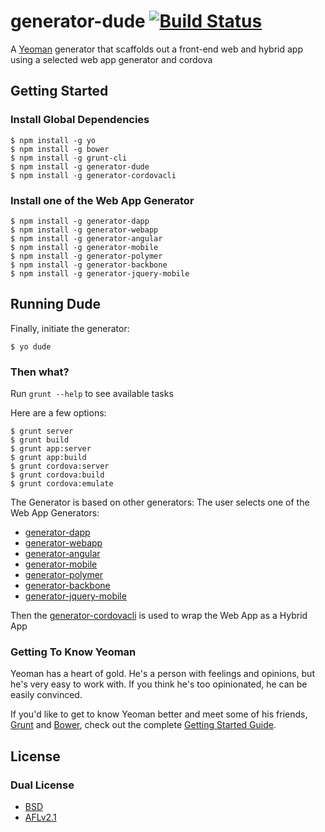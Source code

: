 # generator-dude [![Build Status](https://secure.travis-ci.org/csantanapr/generator-dude.png?branch=master)](https://travis-ci.org/csantanapr/generator-dude)


A [Yeoman](http://yeoman.io) generator that scaffolds out a front-end web and hybrid app using a selected web app generator and cordova


## Getting Started

### Install Global Dependencies

```
$ npm install -g yo
$ npm install -g bower
$ npm install -g grunt-cli
$ npm install -g generator-dude
$ npm install -g generator-cordovacli
```

### Install one of the Web App Generator
```
$ npm install -g generator-dapp
$ npm install -g generator-webapp
$ npm install -g generator-angular
$ npm install -g generator-mobile
$ npm install -g generator-polymer
$ npm install -g generator-backbone
$ npm install -g generator-jquery-mobile
```

## Running Dude

Finally, initiate the generator:

```
$ yo dude
```

### Then what?
Run  `grunt --help` to see available tasks

Here are a few options:

```
$ grunt server
$ grunt build
$ grunt app:server
$ grunt app:build
$ grunt cordova:server
$ grunt cordova:build
$ grunt cordova:emulate
```

The Generator is based on other generators:
The user selects one of the Web App Generators:

- [generator-dapp](github.com/csantanapr/generator-dapp)
- [generator-webapp](github.com/yeoman/generator-webapp)
- [generator-angular](github.com/yeoman/generator-angular)
- [generator-mobile](github.com/yeoman/generator-mobile)
- [generator-polymer](github.com/yeoman/generator-polymer)
- [generator-backbone](github.com/yeoman/generator-backbone)
- [generator-jquery-mobile](github.com/bauschan/generator-jquery-mobile)

Then the [generator-cordovacli](github.com/csantanapr/generator-cordovacli) is used to wrap the Web App as a Hybrid App

### Getting To Know Yeoman

Yeoman has a heart of gold. He's a person with feelings and opinions, but he's very easy to work with. If you think he's too opinionated, he can be easily convinced.

If you'd like to get to know Yeoman better and meet some of his friends, [Grunt](http://gruntjs.com) and [Bower](http://bower.io), check out the complete [Getting Started Guide](https://github.com/yeoman/yeoman/wiki/Getting-Started).


## License

### Dual License

* [BSD](https://github.com/dojo/dojo/blob/master/LICENSE#L13)
* [AFLv2.1](https://github.com/dojo/dojo/blob/master/LICENSE#L43)
